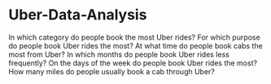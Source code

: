 # Uber-Data-Analysis

In which category do people book the most Uber rides?
For which purpose do people book Uber rides the most?
At what time do people book cabs the most from Uber?
In which months do people book Uber rides less frequently?
On the days of the week do people book Uber rides the most?
How many miles do people usually book a cab through Uber?
